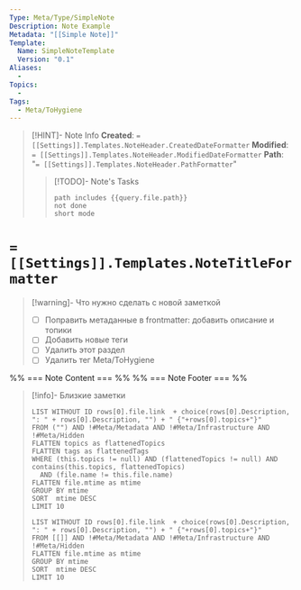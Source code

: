 ```yaml
---
Type: Meta/Type/SimpleNote
Description: Note Example
Metadata: "[[Simple Note]]"
Template:
  Name: SimpleNoteTemplate
  Version: "0.1"
Aliases:
  - 
Topics:
  - 
Tags:
  - Meta/ToHygiene
---
```

>[!HINT]- Note Info
>**Created**: `= [[Settings]].Templates.NoteHeader.CreatedDateFormatter` 
>**Modified**:  `= [[Settings]].Templates.NoteHeader.ModifiedDateFormatter` 
>**Path**: "`= [[Settings]].Templates.NoteHeader.PathFormatter`"
>> [!TODO]- Note's Tasks
>> ```tasks
>>path includes {{query.file.path}}
>>not done
>>short mode
# `=[[Settings]].Templates.NoteTitleFormatter` 

>[!warning]- Что нужно сделать с новой заметкой
>- [ ] Поправить метаданные в frontmatter: добавить описание и топики
>- [ ] Добавить новые теги
>- [ ] Удалить этот раздел
>- [ ] Удалить тег Meta/ToHygiene

%% === Note Content === %%
%% === Note Footer === %%
>[!info]- Близкие заметки 
> ```dataview
>LIST WITHOUT ID rows[0].file.link  + choice(rows[0].Description, ": " + rows[0].Description, "") + " {"+rows[0].topics+"}"
>FROM ("") AND !#Meta/Metadata AND !#Meta/Infrastructure AND !#Meta/Hidden
>FLATTEN topics as flattenedTopics
>FLATTEN tags as flattenedTags
>WHERE (this.topics != null) AND (flattenedTopics != null) AND contains(this.topics, flattenedTopics) 
>	AND (file.name != this.file.name)
>FLATTEN file.mtime as mtime
>GROUP BY mtime
>SORT  mtime DESC
>LIMIT 10 
> ```
> ```dataview
> LIST WITHOUT ID rows[0].file.link  + choice(rows[0].Description, ": " + rows[0].Description, "") + " {"+rows[0].topics+"}"
> FROM [[]] AND !#Meta/Metadata AND !#Meta/Infrastructure AND !#Meta/Hidden
> FLATTEN file.mtime as mtime
> GROUP BY mtime
> SORT  mtime DESC
> LIMIT 10 
> ```